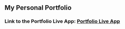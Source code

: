 ## My Personal Portfolio

### Link to the Portfolio Live App: [Portfolio Live App](https://www.koushilmankali.in/)
